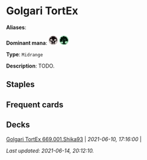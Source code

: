 # Golgari TortEx

**Aliases**: 

**Dominant mana**: <img src="../resources/images/mana/B.png" width="25"/> <img src="../resources/images/mana/G.png" width="25"/>

**Type**: `Midrange`

**Description**: TODO.

## **Staples**



## **Frequent cards**



## **Decks**

[Golgari TortEx 669.001.Shika93](https://deckstats.net/decks/78813/2103917-golgari-tortex-669-001) | *2021-06-10, 17:16:00* |   


*Last updated: 2021-06-14, 20:12:10.*
